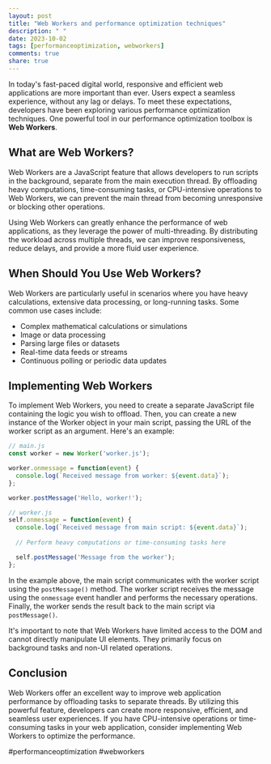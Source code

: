```yaml
---
layout: post
title: "Web Workers and performance optimization techniques"
description: " "
date: 2023-10-02
tags: [performanceoptimization, webworkers]
comments: true
share: true
---
```


In today's fast-paced digital world, responsive and efficient web applications are more important than ever. Users expect a seamless experience, without any lag or delays. To meet these expectations, developers have been exploring various performance optimization techniques. One powerful tool in our performance optimization toolbox is **Web Workers**.

What are Web Workers?
--------------------
Web Workers are a JavaScript feature that allows developers to run scripts in the background, separate from the main execution thread. By offloading heavy computations, time-consuming tasks, or CPU-intensive operations to Web Workers, we can prevent the main thread from becoming unresponsive or blocking other operations.

Using Web Workers can greatly enhance the performance of web applications, as they leverage the power of multi-threading. By distributing the workload across multiple threads, we can improve responsiveness, reduce delays, and provide a more fluid user experience.

When Should You Use Web Workers?
------------------------------
Web Workers are particularly useful in scenarios where you have heavy calculations, extensive data processing, or long-running tasks. Some common use cases include:

- Complex mathematical calculations or simulations
- Image or data processing
- Parsing large files or datasets
- Real-time data feeds or streams
- Continuous polling or periodic data updates

Implementing Web Workers
----------------------
To implement Web Workers, you need to create a separate JavaScript file containing the logic you wish to offload. Then, you can create a new instance of the Worker object in your main script, passing the URL of the worker script as an argument. Here's an example:

```javascript
// main.js
const worker = new Worker('worker.js');

worker.onmessage = function(event) {
  console.log(`Received message from worker: ${event.data}`);
};

worker.postMessage('Hello, worker!');
```

```javascript
// worker.js
self.onmessage = function(event) {
  console.log(`Received message from main script: ${event.data}`);
  
  // Perform heavy computations or time-consuming tasks here

  self.postMessage('Message from the worker');
};
```

In the example above, the main script communicates with the worker script using the `postMessage()` method. The worker script receives the message using the `onmessage` event handler and performs the necessary operations. Finally, the worker sends the result back to the main script via `postMessage()`.

It's important to note that Web Workers have limited access to the DOM and cannot directly manipulate UI elements. They primarily focus on background tasks and non-UI related operations.

Conclusion
----------
Web Workers offer an excellent way to improve web application performance by offloading tasks to separate threads. By utilizing this powerful feature, developers can create more responsive, efficient, and seamless user experiences. If you have CPU-intensive operations or time-consuming tasks in your web application, consider implementing Web Workers to optimize the performance.

#performanceoptimization #webworkers